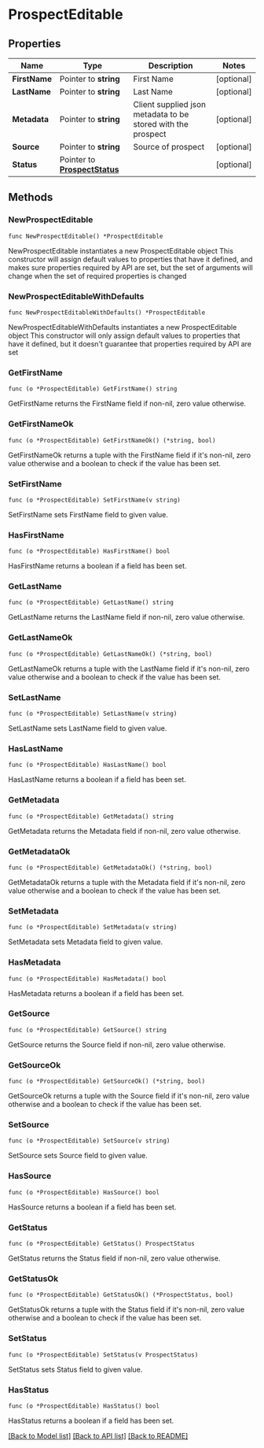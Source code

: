 # ProspectEditable

## Properties

Name | Type | Description | Notes
------------ | ------------- | ------------- | -------------
**FirstName** | Pointer to **string** | First Name | [optional] 
**LastName** | Pointer to **string** | Last Name | [optional] 
**Metadata** | Pointer to **string** | Client supplied json metadata to be stored with the prospect | [optional] 
**Source** | Pointer to **string** | Source of prospect | [optional] 
**Status** | Pointer to [**ProspectStatus**](ProspectStatus.md) |  | [optional] 

## Methods

### NewProspectEditable

`func NewProspectEditable() *ProspectEditable`

NewProspectEditable instantiates a new ProspectEditable object
This constructor will assign default values to properties that have it defined,
and makes sure properties required by API are set, but the set of arguments
will change when the set of required properties is changed

### NewProspectEditableWithDefaults

`func NewProspectEditableWithDefaults() *ProspectEditable`

NewProspectEditableWithDefaults instantiates a new ProspectEditable object
This constructor will only assign default values to properties that have it defined,
but it doesn't guarantee that properties required by API are set

### GetFirstName

`func (o *ProspectEditable) GetFirstName() string`

GetFirstName returns the FirstName field if non-nil, zero value otherwise.

### GetFirstNameOk

`func (o *ProspectEditable) GetFirstNameOk() (*string, bool)`

GetFirstNameOk returns a tuple with the FirstName field if it's non-nil, zero value otherwise
and a boolean to check if the value has been set.

### SetFirstName

`func (o *ProspectEditable) SetFirstName(v string)`

SetFirstName sets FirstName field to given value.

### HasFirstName

`func (o *ProspectEditable) HasFirstName() bool`

HasFirstName returns a boolean if a field has been set.

### GetLastName

`func (o *ProspectEditable) GetLastName() string`

GetLastName returns the LastName field if non-nil, zero value otherwise.

### GetLastNameOk

`func (o *ProspectEditable) GetLastNameOk() (*string, bool)`

GetLastNameOk returns a tuple with the LastName field if it's non-nil, zero value otherwise
and a boolean to check if the value has been set.

### SetLastName

`func (o *ProspectEditable) SetLastName(v string)`

SetLastName sets LastName field to given value.

### HasLastName

`func (o *ProspectEditable) HasLastName() bool`

HasLastName returns a boolean if a field has been set.

### GetMetadata

`func (o *ProspectEditable) GetMetadata() string`

GetMetadata returns the Metadata field if non-nil, zero value otherwise.

### GetMetadataOk

`func (o *ProspectEditable) GetMetadataOk() (*string, bool)`

GetMetadataOk returns a tuple with the Metadata field if it's non-nil, zero value otherwise
and a boolean to check if the value has been set.

### SetMetadata

`func (o *ProspectEditable) SetMetadata(v string)`

SetMetadata sets Metadata field to given value.

### HasMetadata

`func (o *ProspectEditable) HasMetadata() bool`

HasMetadata returns a boolean if a field has been set.

### GetSource

`func (o *ProspectEditable) GetSource() string`

GetSource returns the Source field if non-nil, zero value otherwise.

### GetSourceOk

`func (o *ProspectEditable) GetSourceOk() (*string, bool)`

GetSourceOk returns a tuple with the Source field if it's non-nil, zero value otherwise
and a boolean to check if the value has been set.

### SetSource

`func (o *ProspectEditable) SetSource(v string)`

SetSource sets Source field to given value.

### HasSource

`func (o *ProspectEditable) HasSource() bool`

HasSource returns a boolean if a field has been set.

### GetStatus

`func (o *ProspectEditable) GetStatus() ProspectStatus`

GetStatus returns the Status field if non-nil, zero value otherwise.

### GetStatusOk

`func (o *ProspectEditable) GetStatusOk() (*ProspectStatus, bool)`

GetStatusOk returns a tuple with the Status field if it's non-nil, zero value otherwise
and a boolean to check if the value has been set.

### SetStatus

`func (o *ProspectEditable) SetStatus(v ProspectStatus)`

SetStatus sets Status field to given value.

### HasStatus

`func (o *ProspectEditable) HasStatus() bool`

HasStatus returns a boolean if a field has been set.


[[Back to Model list]](../README.md#documentation-for-models) [[Back to API list]](../README.md#documentation-for-api-endpoints) [[Back to README]](../README.md)


